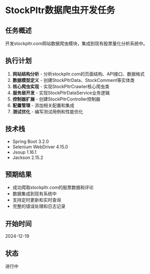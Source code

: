 # StockPltr数据爬虫开发任务

## 任务概述
开发stockpltr.com网站数据爬虫模块，集成到现有股票量化分析系统中。

## 执行计划
1. **网站结构分析** - 分析stockpltr.com的页面结构、API接口、数据格式
2. **数据模型定义** - 创建StockPltrData、StockComment等实体类
3. **核心爬虫实现** - 实现StockPltrCrawler核心爬虫类
4. **服务层开发** - 实现StockPltrDataService业务逻辑
5. **控制器扩展** - 创建StockPltrController控制器
6. **配置管理** - 添加相关配置和集成
7. **测试优化** - 编写测试用例和性能优化

## 技术栈
- Spring Boot 3.2.0
- Selenium WebDriver 4.15.0
- Jsoup 1.16.1
- Jackson 2.15.2

## 预期结果
- 成功爬取stockpltr.com的股票数据和评论
- 数据集成到现有系统中
- 支持定时更新和实时查询
- 完整的错误处理和日志记录

## 开始时间
2024-12-19

## 状态
进行中
